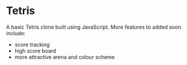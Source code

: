 # Tetris
A basic Tetris clone built using JavaScript. More features to added soon include:
- score tracking
- high score board
- more attractive arena and colour scheme
